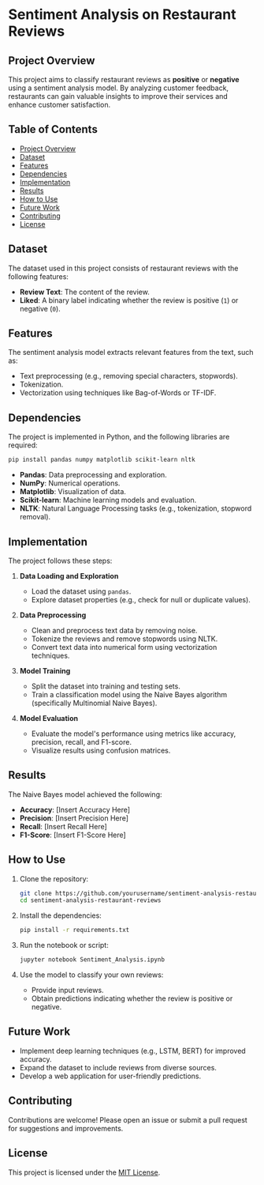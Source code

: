 # Sentiment Analysis on Restaurant Reviews

## Project Overview
This project aims to classify restaurant reviews as **positive** or **negative** using a sentiment analysis model. By analyzing customer feedback, restaurants can gain valuable insights to improve their services and enhance customer satisfaction.

## Table of Contents
- [Project Overview](#project-overview)
- [Dataset](#dataset)
- [Features](#features)
- [Dependencies](#dependencies)
- [Implementation](#implementation)
- [Results](#results)
- [How to Use](#how-to-use)
- [Future Work](#future-work)
- [Contributing](#contributing)
- [License](#license)

## Dataset
The dataset used in this project consists of restaurant reviews with the following features:
- **Review Text**: The content of the review.
- **Liked**: A binary label indicating whether the review is positive (`1`) or negative (`0`).

## Features
The sentiment analysis model extracts relevant features from the text, such as:
- Text preprocessing (e.g., removing special characters, stopwords).
- Tokenization.
- Vectorization using techniques like Bag-of-Words or TF-IDF.

## Dependencies
The project is implemented in Python, and the following libraries are required:

```bash
pip install pandas numpy matplotlib scikit-learn nltk
```

- **Pandas**: Data preprocessing and exploration.
- **NumPy**: Numerical operations.
- **Matplotlib**: Visualization of data.
- **Scikit-learn**: Machine learning models and evaluation.
- **NLTK**: Natural Language Processing tasks (e.g., tokenization, stopword removal).

## Implementation
The project follows these steps:

1. **Data Loading and Exploration**
   - Load the dataset using `pandas`.
   - Explore dataset properties (e.g., check for null or duplicate values).

2. **Data Preprocessing**
   - Clean and preprocess text data by removing noise.
   - Tokenize the reviews and remove stopwords using NLTK.
   - Convert text data into numerical form using vectorization techniques.

3. **Model Training**
   - Split the dataset into training and testing sets.
   - Train a classification model using the Naive Bayes algorithm (specifically Multinomial Naive Bayes).

4. **Model Evaluation**
   - Evaluate the model's performance using metrics like accuracy, precision, recall, and F1-score.
   - Visualize results using confusion matrices.

## Results
The Naive Bayes model achieved the following:
- **Accuracy**: [Insert Accuracy Here]
- **Precision**: [Insert Precision Here]
- **Recall**: [Insert Recall Here]
- **F1-Score**: [Insert F1-Score Here]

## How to Use
1. Clone the repository:
   ```bash
   git clone https://github.com/yourusername/sentiment-analysis-restaurant-reviews.git
   cd sentiment-analysis-restaurant-reviews
   ```

2. Install the dependencies:
   ```bash
   pip install -r requirements.txt
   ```

3. Run the notebook or script:
   ```bash
   jupyter notebook Sentiment_Analysis.ipynb
   ```

4. Use the model to classify your own reviews:
   - Provide input reviews.
   - Obtain predictions indicating whether the review is positive or negative.

## Future Work
- Implement deep learning techniques (e.g., LSTM, BERT) for improved accuracy.
- Expand the dataset to include reviews from diverse sources.
- Develop a web application for user-friendly predictions.

## Contributing
Contributions are welcome! Please open an issue or submit a pull request for suggestions and improvements.

## License
This project is licensed under the [MIT License](LICENSE).

